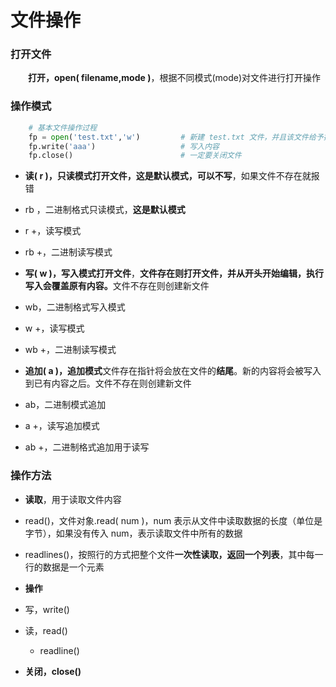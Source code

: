 # 文件操作

### 打开文件
&emsp;&emsp;**打开，open( filename,mode )**，根据不同模式(mode)对文件进行打开操作
### 操作模式

```python
    # 基本文件操作过程
    fp = open('test.txt','w')         # 新建 test.txt 文件，并且该文件给予操作模式，赋值于一个变量
    fp.write('aaa')                   # 写入内容
    fp.close()                        # 一定要关闭文件

```

*  **读( r )，只读模式打开文件，这是默认模式，可以不写**，如果文件不存在就报错
  * rb ，二进制格式只读模式，**这是默认模式**
  * r +，读写模式
  * rb +，二进制读写模式

              
*  **写( w )，写入模式打开文件**，**文件存在则打开文件，并从开头开始编辑，执行写入会覆盖原有内容。**⽂件不存在则创建新文件
  * wb，二进制格式写入模式
  * w +，读写模式
  * wb +，二进制读写模式
  
  
*  **追加( a )，追加模式**文件存在指针将会放在文件的**结尾**。新的内容将会被写入到已有内容之后。文件不存在则创建新⽂件
  * ab，二进制模式追加
  * a +，读写追加模式
  * ab +，二进制格式追加用于读写

### 操作方法

*  **读取**，用于读取文件内容
  * read()，文件对象.read( num )，num 表示从文件中读取数据的长度（单位是字节），如果没有传入 num，表示读取文件中所有的数据
  * readlines()，按照行的方式把整个文件**一次性读取，返回一个列表**，其中每一行的数据是一个元素







  
*  **操作**
  * 写，write()
  * 读，read()
    * readline()  
    
    
*  **关闭，close()**




